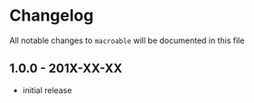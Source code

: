 # Changelog

All notable changes to `macroable` will be documented in this file

## 1.0.0 - 201X-XX-XX

- initial release
